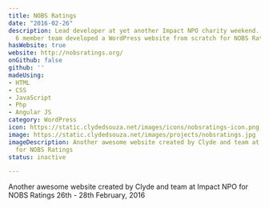 ```yaml
---
title: NOBS Ratings
date: "2016-02-26"
description: Lead developer at yet another Impact NPO charity weekend. This time our
  6 member team developed a WordPress website from scratch for NOBS Ratings NZ.
hasWebsite: true
website: http://nobsratings.org/
onGithub: false
github: ''
madeUsing:
- HTML
- CSS
- JavaScript
- Php
- Angular JS
category: WordPress
icon: https://static.clydedsouza.net/images/icons/nobsratings-icon.png
image: https://static.clydedsouza.net/images/projects/nobsratings.jpg
imageDescription: Another awesome website created by Clyde and team at Impact NPO
  for NOBS Ratings
status: inactive

---
```


Another awesome website created by Clyde and team at Impact NPO for NOBS Ratings 26th - 28th February, 2016